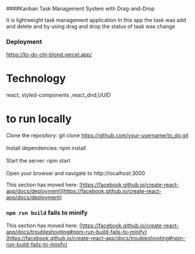 ####Kanban Task Management System with Drag-and-Drop

It is lightweight task management application In this app the task was add and delete  and by using drag and drop the status of task was change 

### Deployment
https://to-do-chi-blond.vercel.app/

# Technology 
  react,  styled-components ,react_dnd,UUID

# to run locally

Clone the repository: git clone https://github.com/your-username/to_do.git
<br></br>
Install dependencies: npm install
<br></br>
Start the server: npm start
<br></br>
Open your browser and navigate to http://localhost:3000













This section has moved here: [https://facebook.github.io/create-react-app/docs/deployment](https://facebook.github.io/create-react-app/docs/deployment)

### `npm run build` fails to minify

This section has moved here: [https://facebook.github.io/create-react-app/docs/troubleshooting#npm-run-build-fails-to-minify](https://facebook.github.io/create-react-app/docs/troubleshooting#npm-run-build-fails-to-minify)

